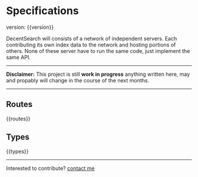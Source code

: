 # Specifications
version: {{version}}

DecentSearch will consists of a network of independent servers. Each contributing its own index data to the network and hosting portions of others. None of these server have to run the same code, just implement the same API.

----

**Disclaimer:** This project is still **work in progress** anything written here, may and propably will change in the course of the next months.

----

## Routes

{{routes}}

## Types

{{types}}


---
Interested to contribute? [contact me](mailto:dustin@commit.international)
